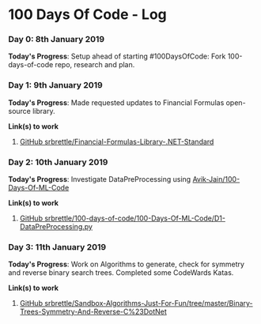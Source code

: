 # 100 Days Of Code - Log

### Day 0: 8th January 2019

**Today's Progress**: Setup ahead of starting #100DaysOfCode: Fork 100-days-of-code repo, research and plan.

### Day 1: 9th January 2019

**Today's Progress**: Made requested updates to Financial Formulas open-source library.

**Link(s) to work**
1. [GitHub srbrettle/Financial-Formulas-Library-.NET-Standard](https://github.com/srbrettle/Financial-Formulas-Library-.NET-Standard)

### Day 2: 10th January 2019

**Today's Progress**: Investigate DataPreProcessing using [Avik-Jain/100-Days-Of-ML-Code](https://github.com/Avik-Jain/100-Days-Of-ML-Code/blob/master/Code/Day%201_Data%20PreProcessing.md)

**Link(s) to work**
1. [GitHub srbrettle/100-days-of-code/100-Days-Of-ML-Code/D1-DataPreProcessing.py](https://github.com/srbrettle/100-days-of-code/blob/master/100-Days-Of-ML-Code/D1-DataPreProcessing.py)

### Day 3: 11th January 2019

**Today's Progress**: Work on Algorithms to generate, check for symmetry and reverse binary search trees. Completed some CodeWards Katas.

**Link(s) to work**
1. [GitHub srbrettle/Sandbox-Algorithms-Just-For-Fun/tree/master/Binary-Trees-Symmetry-And-Reverse-C%23DotNet](https://github.com/srbrettle/Sandbox-Algorithms-Just-For-Fun/tree/master/Binary-Trees-Symmetry-And-Reverse-C%23DotNet)
